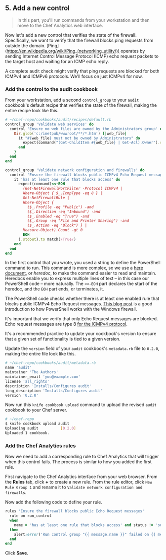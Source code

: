 ## 5. Add a new control

> In this part, you'll run commands from your workstation and then move to the Chef Analytics web interface.

Now let's add a new control that verifies the state of the firewall. Specifically, we want to verify that the firewall blocks ping requests from outside the domain. [Ping](https://en.wikipedia.org/wiki/Ping_(networking_utility\)) operates by sending Internet Control Message Protocol (ICMP) echo request packets to the target host and waiting for an ICMP echo reply.

A complete audit check might verify that ping requests are blocked for both ICMPv4 and ICMPv6 protocols. We'll focus on just  ICMPv4 for now.

### Add the control to the audit cookbook

From your workstation, add a second `control_group` to your `audit` cookbook's default recipe that verifies the state of the firewall, making the entire recipe look like this.

```ruby
# ~/chef-repo/cookbooks/audit/recipes/default.rb
control_group 'Validate web services' do
  control 'Ensure no web files are owned by the Administrators group' do
    Dir.glob('c:/inetpub/wwwroot/**/*.htm') {|web_file|
      it "#{web_file} must not be owned by Administrators" do
        expect(command("(Get-ChildItem #{web_file} | Get-Acl).Owner").stdout).to_not match(/Administrators$/)
      end
    }
  end
end

control_group 'Validate network configuration and firewalls' do
  control 'Ensure the firewall blocks public ICMPv4 Echo Request messages' do
    it 'has at least one rule that blocks access' do
      expect(command(<<-EOH
        (Get-NetFirewallPortFilter -Protocol ICMPv4 |
        Where-Object { $_.IcmpType -eq 8 } |
        Get-NetFirewallRule |
        Where-Object {
          ($_.Profile -eq "Public") -and
          ($_.Direction -eq "Inbound") -and
          ($_.Enabled -eq "True") -and
          ($_.Group -eq "File and Printer Sharing") -and
          ($_.Action -eq "Block") } |
        Measure-Object).Count -gt 0
        EOH
      ).stdout).to match(/True/)
    end
  end
end
```

In the first control that you wrote, you used a string to define the PowerShell command to run. This command is more complex, so we use a [here document](https://en.wikibooks.org/wiki/Ruby_Programming/Here_documents), or _heredoc_, to make the command easier to read and maintain. Heredocs enable you to express multiple lines of text &ndash; in this case our PowerShell code &ndash; more naturally. The `<<-EOH` part declares the start of the heredoc, and the `EOH` part ends, or terminates, it.

The PowerShell code checks whether there is at least one enabled rule that blocks public ICMPv4 Echo Request messages. [This blog post](http://blogs.technet.com/b/heyscriptingguy/archive/2012/11/13/use-powershell-to-create-new-windows-firewall-rules.aspx) is a good introduction to how PowerShell works with the Windows firewall.

It's important that we verify that only Echo Request messages are blocked. Echo request messages are type 8 [for the ICMPv4 protocol](http://www.faqs.org/rfcs/rfc792.html).

It's a recommended practice to update your cookbook's version to ensure that a given set of functionality is tied to a given version.

Update the `version` field of your `audit` cookbook's <code class="file-path">metadata.rb</code> file to `0.2.0`, making the entire file look like this.

```ruby
# ~/chef-repo/cookbooks/audit/metadata.rb
name 'audit'
maintainer 'The Authors'
maintainer_email 'you@example.com'
license 'all_rights'
description 'Installs/Configures audit'
long_description 'Installs/Configures audit'
version '0.2.0'
```

Now run this `knife cookbook upload` command to upload the revised `audit` cookbook to your Chef server.

```bash
# ~/chef-repo
$ knife cookbook upload audit
Uploading audit          [0.2.0]
Uploaded 1 cookbook.
```

### Add the Chef Analytics rules

Now we need to add a corresponding rule to Chef Analytics that will trigger when this control fails. The process is similar to how you added the first rule.

First navigate to the Chef Analytics interface from your web browser. From the **Rules** tab, click **+** to create a new rule. From the rule editor, click `New Rule Group 1` and rename it to `Validate network configuration and firewalls`.

Now add the following code to define your rule.

```ruby
rules 'Ensure the firewall blocks public Echo Request messages'
  rule on run_control
  when
    name = 'has at least one rule that blocks access' and status != 'success'
  then
    alert:error('Run control group "{{ message.name }}" failed on {{ message.run.node_name }}.')
  end
end
```

Click **Save**.
